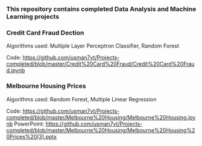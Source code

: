 ### This repository contains completed Data Analysis and Machine Learning projects
### Credit Card Fraud Dection
Algorithms used: Multiple Layer Perceptron Classifier, Random Forest

Code:
https://github.com/usman7vt/Projects-completed/blob/master/Credit%20Card%20Fraud/Credit%20Card%20Fraud.ipynb

### Melbourne Housing Prices
Algorithms used: Random Forest, Multiple Linear Regression

Code:
https://github.com/usman7vt/Projects-completed/blob/master/Melbourne%20Housing/Melbourne%20Housing.ipynb 
PowerPoint: 
https://github.com/usman7vt/Projects-completed/blob/master/Melbourne%20Housing/Melbourne%20Housing%20Prices%20(3).pptx
